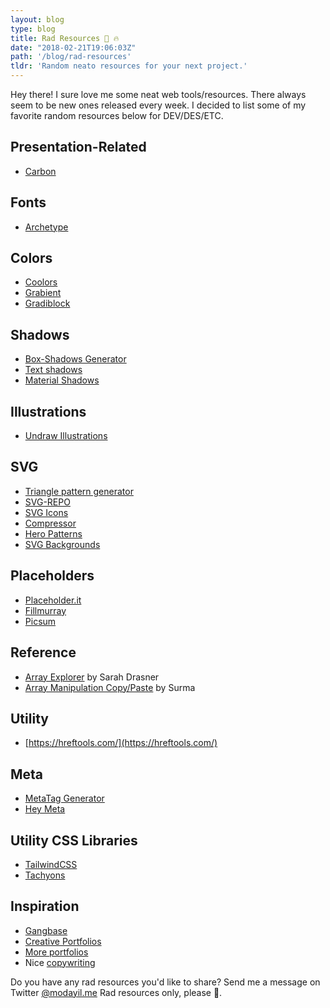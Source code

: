```yaml
---
layout: blog
type: blog
title: Rad Resources 💯 🔥
date: "2018-02-21T19:06:03Z"
path: '/blog/rad-resources'
tldr: 'Random neato resources for your next project.'
---
```


Hey there! I sure love me some neat web tools/resources. There always seem to be new ones released every week. I decided to list some of my favorite random resources below for DEV/DES/ETC.

## **Presentation-Related**

- [Carbon](https://carbon.now.sh)

## **Fonts**

- [Arch](https://archetypeapp.com/#)[e]()[type](https://archetypeapp.com/#)

## **Colors**

- [Coolors](https://coolors.co/)
- [Grabient](https://www.grabient.com/)
- [Gradiblock](https://gradiblock.com/)

## **Shadows**

- [Box-Shadows Generator](https://www.cssmatic.com/box-shadow)
- [Text shadows](https://css3gen.com/text-shadow/)
- [Material Shadows](https://codepen.io/sdthornton/pen/wBZdXq)

## **Illustrations**

- [Undraw Illustrations](https://undraw.co/illustrations)

## **SVG**

- [Triangle pattern generator](http://qrohlf.com/trianglify/)
- [SVG-REPO](https://www.svgrepo.com/)
- [SVG Icons](http://www.heroicons.com/)
- [Compressor](https://jakearchibald.github.io/svgomg/)
- [Hero Patterns](http://www.heropatterns.com/)
- [SVG Backgrounds](https://www.svgbackgrounds.com/)

## **Placeholders**

- [Placeholder.it](http://via.placeholder.com/350x150)
- [Fillmurray](http://www.fillmurray.com/)
- [Picsum](https://picsum.photos/)

## **Reference**

- [Array Explorer](https://sdras.github.io/array-explorer/) by Sarah Drasner
- [Array Manipulation Copy/Paste](https://surma.github.io/underdash/) by Surma

## **Utility**

- [https://hreftools.com/](https://hreftools.com/)

## **Meta**

- [MetaTag Generator](https://megatags.co/#generate-tags)
- [Hey Meta](http://www.heymeta.com/url/www.modayil.me)

## **Utility CSS Libraries**

- [TailwindCSS](https://tailwindcss.com/)
- [Tachyons](http://tachyons.io/#principles)

## **Inspiration**

- [Gangbase](https://gangbase.design/)
- [Creative Portfolios](http://www.creative-portfolios.com/)
- [More portfolios](http://bestfolios.com/)
- Nice [copywriting](http://heynishi.com/)

Do you have any rad resources you'd like to share? Send me a message on Twitter [@modayil.me](https://twitter.com/modayilme) Rad resources only, please 🙏.

